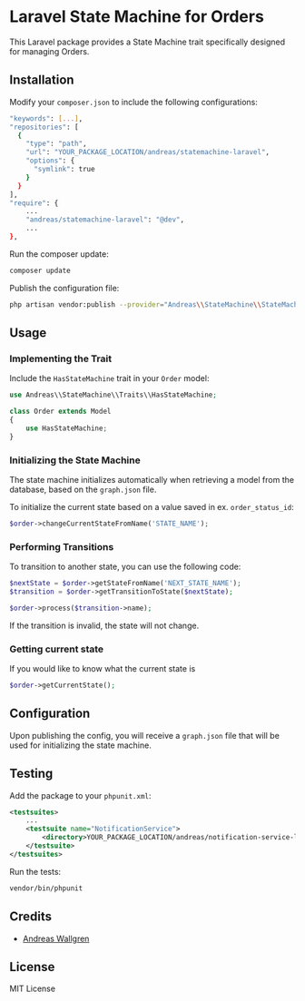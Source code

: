# Laravel State Machine for Orders

This Laravel package provides a State Machine trait specifically designed for managing Orders.

## Installation

Modify your `composer.json` to include the following configurations:

```bash
"keywords": [...],
"repositories": [
  {
    "type": "path",
    "url": "YOUR_PACKAGE_LOCATION/andreas/statemachine-laravel",
    "options": {
      "symlink": true
    }
  }
],
"require": {
    ...
    "andreas/statemachine-laravel": "@dev",
    ...
},
```

Run the composer update:

```bash
composer update
```

Publish the configuration file:

```bash
php artisan vendor:publish --provider="Andreas\\StateMachine\\StateMachineServiceProvider" --tag=config
```

## Usage

### Implementing the Trait

Include the `HasStateMachine` trait in your `Order` model:

```php
use Andreas\\StateMachine\\Traits\\HasStateMachine;

class Order extends Model
{
    use HasStateMachine;
}
```

### Initializing the State Machine

The state machine initializes automatically when retrieving a model from the database, based on the `graph.json` file.

To initialize the current state based on a value saved in ex. `order_status_id`:

```php
$order->changeCurrentStateFromName('STATE_NAME');
```

### Performing Transitions

To transition to another state, you can use the following code:

```php
$nextState = $order->getStateFromName('NEXT_STATE_NAME');
$transition = $order->getTransitionToState($nextState);

$order->process($transition->name);
```

If the transition is invalid, the state will not change.


### Getting current state

If you would like to know what the current state is

```php
$order->getCurrentState();
```

## Configuration

Upon publishing the config, you will receive a `graph.json` file that will be used for initializing the state machine.

## Testing

Add the package to your `phpunit.xml`:

```xml
<testsuites>
    ...
    <testsuite name="NotificationService">
        <directory>YOUR_PACKAGE_LOCATION/andreas/notification-service-laravel/src/Tests</directory>
    </testsuite>
</testsuites>
```

Run the tests:

```bash
vendor/bin/phpunit
```

## Credits

- [Andreas Wallgren](https://github.com/awallgr)

## License

MIT License

